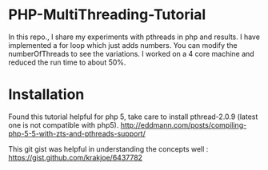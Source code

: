 # PHP-MultiThreading-Tutorial
In this repo., I share my experiments with pthreads in php and results.
I have implemented a for loop which just adds numbers. You can modify the numberOfThreads to see the variations. I worked on a 4 core machine and reduced the run time to about 50%.

# Installation
Found this tutorial helpful for php 5, take care to install pthread-2.0.9 (latest one is not compatible with php5).  http://eddmann.com/posts/compiling-php-5-5-with-zts-and-pthreads-support/ 

This git gist was helpful in understanding the concepts well :
https://gist.github.com/krakjoe/6437782

